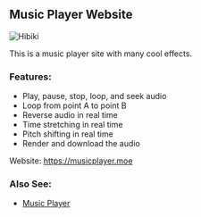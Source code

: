 ## Music Player Website

![Hibiki](https://github.com/Tenpi/Music-Player-Web/blob/master/assets/images/website-img.png?raw=true)

This is a music player site with many cool effects.

### Features:
- Play, pause, stop, loop, and seek audio
- Loop from point A to point B
- Reverse audio in real time
- Time stretching in real time
- Pitch shifting in real time
- Render and download the audio

Website: https://musicplayer.moe

### Also See:
- [Music Player](https://github.com/Tenpi/Music-Player)